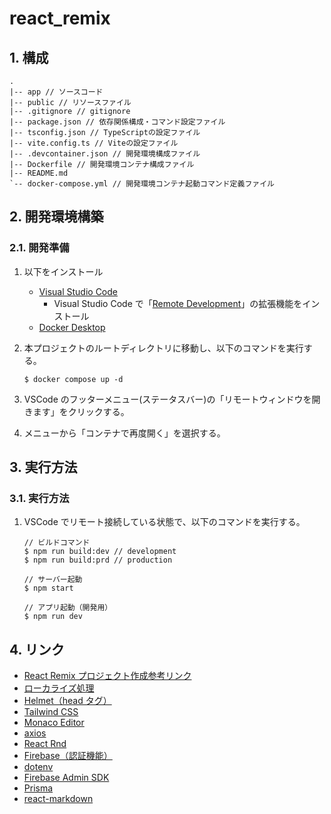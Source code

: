 # react_remix

## 1. 構成

```shell-session
.
|-- app // ソースコード
|-- public // リソースファイル
|-- .gitignore // gitignore
|-- package.json // 依存関係構成・コマンド設定ファイル
|-- tsconfig.json // TypeScriptの設定ファイル
|-- vite.config.ts // Viteの設定ファイル
|-- .devcontainer.json // 開発環境構成ファイル
|-- Dockerfile // 開発環境コンテナ構成ファイル
|-- README.md
`-- docker-compose.yml // 開発環境コンテナ起動コマンド定義ファイル
```

## 2. 開発環境構築

### 2.1. 開発準備

1. 以下をインストール

   - [Visual Studio Code](https://code.visualstudio.com/download)
     - Visual Studio Code で「[Remote Development](https://code.visualstudio.com/docs/remote/remote-overview)」の拡張機能をインストール
   - [Docker Desktop](https://www.docker.com/products/docker-desktop/)

2. 本プロジェクトのルートディレクトリに移動し、以下のコマンドを実行する。

   ```shell-session
   $ docker compose up -d
   ```

3. VSCode のフッターメニュー(ステータスバー)の「リモートウィンドウを開きます」をクリックする。

4. メニューから「コンテナで再度開く」を選択する。

## 3. 実行方法

### 3.1. 実行方法

1. VSCode でリモート接続している状態で、以下のコマンドを実行する。

   ```shell-session
   // ビルドコマンド
   $ npm run build:dev // development
   $ npm run build:prd // production

   // サーバー起動
   $ npm start

   // アプリ起動（開発用）
   $ npm run dev
   ```

## 4. リンク

- [React Remix プロジェクト作成参考リンク](https://remix.run/docs/en/main/tutorials/jokes)
- [ローカライズ処理](https://github.com/sergiodxa/remix-i18next?tab=readme-ov-file)
- [Helmet（head タグ）](https://www.npmjs.com/package/react-helmet-async)
- [Tailwind CSS](https://tailwindcss.com/docs/guides/create-react-app)
- [Monaco Editor](https://github.com/suren-atoyan/monaco-react#readme)
- [axios](https://axios-http.com/docs/intro)
- [React Rnd](https://github.com/bokuweb/react-rnd)
- [Firebase（認証機能）](https://firebase.google.com/?hl=ja)
- [dotenv](https://github.com/motdotla/dotenv#readme)
- [Firebase Admin SDK](https://firebase.google.com/docs/admin/setup?hl=ja)
- [Prisma](https://www.prisma.io/docs/getting-started)
- [react-markdown](https://github.com/remarkjs/react-markdown#readme)
